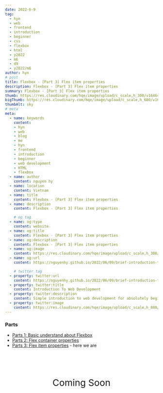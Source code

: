 ```yaml
---
date: 2022-6-9
tag: 
  - hyn
  - web
  - frontend
  - introduction
  - beginner
  - css
  - flexbox
  - html
  - y2022
  - m6
  - d9
  - y2022/m6
author: hyn
# post
title: Flexbox - [Part 3] Flex item properties
description: Flexbox - [Part 3] Flex item properties
summary: Flexbox - [Part 3] Flex item properties
thumb: https://res.cloudinary.com/hqe/image/upload/c_scale,h_300/v1646454274/github-nguyenhy-hp/sky-6.jpg
bigThumb: https://res.cloudinary.com/hqe/image/upload/c_scale,h_600/v1646454274/github-nguyenhy-hp/sky-6.jpg
thumbAlt: sky
# meta
meta:
  - name: keywords
    content:
    - hyn
    - web
    - blog
    - me
    - hyn
    - frontend
    - introduction
    - beginner
    - web development
    - HTML
    - flexbox
  - name: author
    content: nguyen hy
  - name: location
    content: Vietnam 
  - name: title
    content: Flexbox - [Part 3] Flex item properties
  - name: description
    content: Flexbox - [Part 3] Flex item properties

    # og tag
  - name: og:type
    content: website
  - name: og:title
    content: Flexbox - [Part 3] Flex item properties
  - name: og:description
    content: Flexbox - [Part 3] Flex item properties
  - name: og:image
    content: https://res.cloudinary.com/hqe/image/upload/c_scale,h_300/v1646454274/github-nguyenhy-hp/sky-6.jpg
  - name: og:url
    content: https://nguyenhy.github.io/2022/06/09/brief-introduction-to-flexbox-part-3/

    # twitter tag
  - property: twitter:url
    content: https://nguyenhy.github.io/2022/06/09/brief-introduction-to-flexbox-part-3/
  - property: twitter:title
    content: Introduction To Web Development
  - property: twitter:description
    content: Simple introduction to web development for absolutely beginner
  - property: twitter:image
    content: https://res.cloudinary.com/hqe/image/upload/c_scale,h_800/v1646454274/github-nguyenhy-hp/sky-6.jpg
---
```

### Parts
- [Parts 1: Basic understand about Flexbox](/2022/06/09/brief-introduction-to-flexbox-part-1/)
- [Parts 2: Flex container properties](/2022/06/09/brief-introduction-to-flexbox-part-2/)
- [Parts 3: Flex item properties](/2022/06/09/brief-introduction-to-flexbox-part-3/) - here we are

<div style="font-size: 30px; height: 200px; width: 100%; display: flex; justify-content: center; align-items: center"><span>Coming Soon</span></div>
